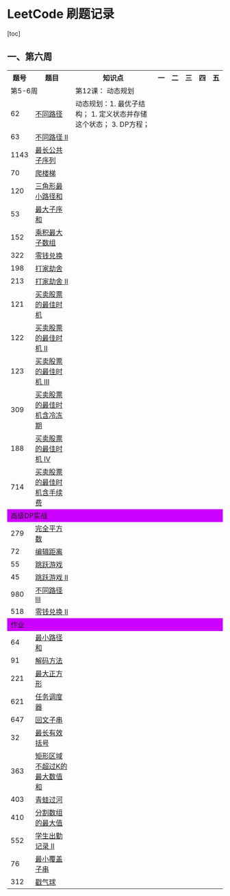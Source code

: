 # LeetCode 刷题记录

[toc]

## 一、第六周
<table>
         <tr>
            <th>题号</th>
            <th>题目</th>
            <th>知识点</th>
            <th>一</th>
            <th>二</th>
            <th>三</th>
            <th>四</th>
            <th>五</th>
        </tr>
        <tr>
            <td colspan="2">第5-6周</td>
            <td colspan="6">第12课： 动态规划</td>
        </tr>
        <tr>
            <td>62</td>
            <td><a href="https://leetcode-cn.com/problems/unique-paths/">不同路径</a></td>
            <td>动态规划：1. 最优子结构； 1. 定义状态并存储这个状态； 3. DP方程； </td>
            <td></td>
            <td></td>
            <td></td>
            <td></td>
            <td></td>
        </tr>
        <tr>
            <td>63</td>
            <td><a href="https://leetcode-cn.com/problems/unique-paths-ii/">不同路径 II</a></td>
            <td></td>
            <td></td>
            <td></td>
            <td></td>
            <td></td>
            <td></td>
        </tr>
        <tr>
            <td>1143</td>
            <td><a href="https://leetcode-cn.com/problems/longest-common-subsequence/">最长公共子序列</a></td>
            <td></td>
            <td></td>
            <td></td>
            <td></td>
            <td></td>
            <td></td>
        </tr>
        <tr>
            <td>70</td>
            <td><a href="https://leetcode-cn.com/problems/climbing-stairs/description/">爬楼梯</a></td>
            <td></td>
            <td></td>
            <td></td>
            <td></td>
            <td></td>
            <td></td>
        </tr>
        <tr>
            <td>120</td>
            <td><a href="https://leetcode-cn.com/problems/triangle/description/">三角形最小路径和</a></td>
            <td></td>
            <td></td>
            <td></td>
            <td></td>
            <td></td>
            <td></td>
        </tr>
        <tr>
            <td>53</td>
            <td><a href="https://leetcode-cn.com/problems/maximum-subarray/">最大子序和</a></td>
            <td></td>
            <td></td>
            <td></td>
            <td></td>
            <td></td>
            <td></td>
        </tr>
        <tr>
            <td>152</td>
            <td><a href="https://leetcode-cn.com/problems/maximum-product-subarray/description/">乘积最大子数组</a></td>
            <td></td>
            <td></td>
            <td></td>
            <td></td>
            <td></td>
            <td></td>
        </tr>
        <tr>
            <td>322</td>
            <td><a href="https://leetcode-cn.com/problems/coin-change/">零钱兑换</a></td>
            <td></td>
            <td></td>
            <td></td>
            <td></td>
            <td></td>
            <td></td>
        </tr>
        <tr>
            <td>198</td>
            <td><a href="https://leetcode-cn.com/problems/house-robber/">打家劫舍</a></td>
            <td></td>
            <td></td>
            <td></td>
            <td></td>
            <td></td>
            <td></td>
        </tr>
        <tr>
            <td>213</td>
            <td><a href="https://leetcode-cn.com/problems/house-robber-ii/description/">打家劫舍 II</a></td>
            <td></td>
            <td></td>
            <td></td>
            <td></td>
            <td></td>
            <td></td>
        </tr>
        <tr>
            <td>121</td>
            <td><a href="https://leetcode-cn.com/problems/best-time-to-buy-and-sell-stock/#/description">买卖股票的最佳时机</a>
            </td>
            <td></td>
            <td></td>
            <td></td>
            <td></td>
            <td></td>
            <td></td>
        </tr>
        <tr>
            <td>122</td>
            <td><a href="https://leetcode-cn.com/problems/best-time-to-buy-and-sell-stock-ii/">买卖股票的最佳时机 II</a></td>
            <td></td>
            <td></td>
            <td></td>
            <td></td>
            <td></td>
            <td></td>
        </tr>
        <tr>
            <td>123</td>
            <td><a href="https://leetcode-cn.com/problems/best-time-to-buy-and-sell-stock-iii/">买卖股票的最佳时机 III</a></td>
            <td></td>
            <td></td>
            <td></td>
            <td></td>
            <td></td>
            <td></td>
        </tr>
        <tr>
            <td>309</td>
            <td><a
                    href="https://leetcode-cn.com/problems/best-time-to-buy-and-sell-stock-with-cooldown/">买卖股票的最佳时机含冷冻期</a>
            </td>
            <td></td>
            <td></td>
            <td></td>
            <td></td>
            <td></td>
            <td></td>
        </tr>
        <tr>
            <td>188</td>
            <td><a href="https://leetcode-cn.com/problems/best-time-to-buy-and-sell-stock-iv/">买卖股票的最佳时机 IV</a></td>
            <td></td>
            <td></td>
            <td></td>
            <td></td>
            <td></td>
            <td></td>
        </tr>
        <tr>
            <td>714</td>
            <td><a
                    href="https://leetcode-cn.com/problems/best-time-to-buy-and-sell-stock-with-transaction-fee/">买卖股票的最佳时机含手续费</a>
            </td>
            <td></td>
            <td></td>
            <td></td>
            <td></td>
            <td></td>
            <td></td>
        </tr>
        <tr>
            <td colspan="8" style="background-color: #cc00ff;">高级DP实战</td>
        </tr>
        <tr>
            <td>279</td>
            <td><a href="https://leetcode-cn.com/problems/perfect-squares/">完全平方数</a></td>
            <td></td>
            <td></td>
            <td></td>
            <td></td>
            <td></td>
            <td></td>
        </tr>
        <tr>
            <td>72</td>
            <td><a href="https://leetcode-cn.com/problems/edit-distance/ （重点）">编辑距离</a></td>
            <td></td>
            <td></td>
            <td></td>
            <td></td>
            <td></td>
            <td></td>
        </tr>
        <tr>
            <td>55</td>
            <td><a href="https://leetcode-cn.com/problems/jump-game/">跳跃游戏</a></td>
            <td></td>
            <td></td>
            <td></td>
            <td></td>
            <td></td>
            <td></td>
        </tr>
        <tr>
            <td>45</td>
            <td><a href="https://leetcode-cn.com/problems/jump-game-ii/">跳跃游戏 II</a></td>
            <td></td>
            <td></td>
            <td></td>
            <td></td>
            <td></td>
            <td></td>
        </tr>
        <tr>
            <td>980</td>
            <td><a href="https://leetcode-cn.com/problems/unique-paths-iii/">不同路径 III</a></td>
            <td></td>
            <td></td>
            <td></td>
            <td></td>
            <td></td>
            <td></td>
        </tr>
        <tr>
            <td>518</td>
            <td><a href="https://leetcode-cn.com/problems/coin-change-2/">零钱兑换 II</a></td>
            <td></td>
            <td></td>
            <td></td>
            <td></td>
            <td></td>
            <td></td>
        </tr>
        <tr>
            <td colspan="8" style="background-color: #cc00ff;">作业</td>
        </tr>
        <tr>
            <td>64</td>
            <td><a href="https://leetcode-cn.com/problems/minimum-path-sum/">最小路径和</a></td>
            <td></td>
            <td></td>
            <td></td>
            <td></td>
            <td></td>
            <td></td>
        </tr>
        <tr>
            <td>91</td>
            <td><a href="https://leetcode-cn.com/problems/decode-ways">解码方法</a></td>
            <td></td>
            <td></td>
            <td></td>
            <td></td>
            <td></td>
            <td></td>
        </tr>
        <tr>
            <td>221</td>
            <td><a href="https://leetcode-cn.com/problems/maximal-square/">最大正方形</a></td>
            <td></td>
            <td></td>
            <td></td>
            <td></td>
            <td></td>
            <td></td>
        </tr>
        <tr>
            <td>621</td>
            <td><a href="https://leetcode-cn.com/problems/task-scheduler/">任务调度器</a></td>
            <td></td>
            <td></td>
            <td></td>
            <td></td>
            <td></td>
            <td></td>
        </tr>
        <tr>
            <td>647</td>
            <td><a href="https://leetcode-cn.com/problems/palindromic-substrings/">回文子串</a></td>
            <td></td>
            <td></td>
            <td></td>
            <td></td>
            <td></td>
            <td></td>
        </tr>
        <tr>
            <td>32</td>
            <td><a href="https://leetcode-cn.com/problems/longest-valid-parentheses/">最长有效括号</a></td>
            <td></td>
            <td></td>
            <td></td>
            <td></td>
            <td></td>
            <td></td>
        </tr>
        <tr>
            <td>363</td>
            <td><a href="https://leetcode-cn.com/problems/max-sum-of-rectangle-no-larger-than-k/">矩形区域不超过K的最大数值和</a>
            </td>
            <td></td>
            <td></td>
            <td></td>
            <td></td>
            <td></td>
            <td></td>
        </tr>
        <tr>
            <td>403</td>
            <td><a href="https://leetcode-cn.com/problems/frog-jump/">青蛙过河</a></td>
            <td></td>
            <td></td>
            <td></td>
            <td></td>
            <td></td>
            <td></td>
        </tr>
        <tr>
            <td>410</td>
            <td><a href="https://leetcode-cn.com/problems/split-array-largest-sum">分割数组的最大值</a></td>
            <td></td>
            <td></td>
            <td></td>
            <td></td>
            <td></td>
            <td></td>
        </tr>
        <tr>
            <td>552</td>
            <td><a href="https://leetcode-cn.com/problems/student-attendance-record-ii/">学生出勤记录 II</a></td>
            <td></td>
            <td></td>
            <td></td>
            <td></td>
            <td></td>
            <td></td>
        </tr>
        <tr>
            <td>76</td>
            <td><a href="https://leetcode-cn.com/problems/minimum-window-substring/">最小覆盖子串</a></td>
            <td></td>
            <td></td>
            <td></td>
            <td></td>
            <td></td>
            <td></td>
        </tr>
        <tr>
            <td>312</td>
            <td><a href="https://leetcode-cn.com/problems/burst-balloons/">戳气球</a></td>
            <td></td>
            <td></td>
            <td></td>
            <td></td>
            <td></td>
            <td></td>
        </tr>
</table>